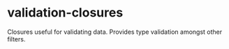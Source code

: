 # validation-closures
Closures useful for validating data. Provides type validation amongst other filters.
